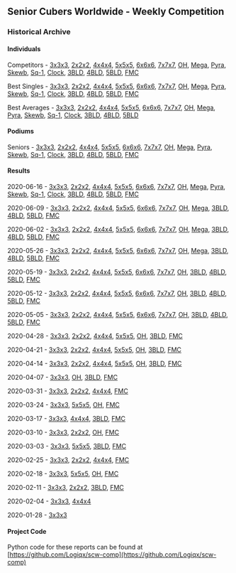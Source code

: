 ## Senior Cubers Worldwide - Weekly Competition
### Historical Archive
#### Individuals
Competitors - [3x3x3](333/persons.md), [2x2x2](222/persons.md), [4x4x4](444/persons.md), [5x5x5](555/persons.md), [6x6x6](666/persons.md), [7x7x7](777/persons.md), [OH](333oh/persons.md), [Mega](minx/persons.md), [Pyra](pyram/persons.md), [Skewb](skewb/persons.md), [Sq-1](sq1/persons.md), [Clock](clock/persons.md), [3BLD](333bf/persons.md), [4BLD](444bf/persons.md), [5BLD](555bf/persons.md), [FMC](333fm/persons.md)

Best Singles - [3x3x3](333/singles.md), [2x2x2](222/singles.md), [4x4x4](444/singles.md), [5x5x5](555/singles.md), [6x6x6](666/singles.md), [7x7x7](777/singles.md), [OH](333oh/singles.md), [Mega](minx/singles.md), [Pyra](pyram/singles.md), [Skewb](skewb/singles.md), [Sq-1](sq1/singles.md), [Clock](clock/singles.md), [3BLD](333bf/singles.md), [4BLD](444bf/singles.md), [5BLD](555bf/singles.md), [FMC](333fm/singles.md)

Best Averages - [3x3x3](333/averages.md), [2x2x2](222/averages.md), [4x4x4](444/averages.md), [5x5x5](555/averages.md), [6x6x6](666/averages.md), [7x7x7](777/averages.md), [OH](333oh/averages.md), [Mega](minx/averages.md), [Pyra](pyram/averages.md), [Skewb](skewb/averages.md), [Sq-1](sq1/averages.md), [Clock](clock/averages.md), [3BLD](333bf/averages.md), [4BLD](444bf/averages.md), [5BLD](555bf/averages.md)

#### Podiums
Seniors - [3x3x3](333/podiums.md), [2x2x2](222/podiums.md), [4x4x4](444/podiums.md), [5x5x5](555/podiums.md), [6x6x6](666/podiums.md), [7x7x7](777/podiums.md), [OH](333oh/podiums.md), [Mega](minx/podiums.md), [Pyra](pyram/podiums.md), [Skewb](skewb/podiums.md), [Sq-1](sq1/podiums.md), [Clock](clock/podiums.md), [3BLD](333bf/podiums.md), [4BLD](444bf/podiums.md), [5BLD](555bf/podiums.md), [FMC](333fm/podiums.md)

#### Results
2020-06-16 - [3x3x3](333/results/2020-06-16.md), [2x2x2](222/results/2020-06-16.md), [4x4x4](444/results/2020-06-16.md), [5x5x5](555/results/2020-06-16.md), [6x6x6](666/results/2020-06-16.md), [7x7x7](777/results/2020-06-16.md), [OH](333oh/results/2020-06-16.md), [Mega](minx/results/2020-06-16.md), [Pyra](pyram/results/2020-06-16.md), [Skewb](skewb/results/2020-06-16.md), [Sq-1](sq1/results/2020-06-16.md), [Clock](clock/results/2020-06-16.md), [3BLD](333bf/results/2020-06-16.md), [4BLD](444bf/results/2020-06-16.md), [5BLD](555bf/results/2020-06-16.md), [FMC](333fm/results/2020-06-16.md)

2020-06-09 - [3x3x3](333/results/2020-06-09.md), [2x2x2](222/results/2020-06-09.md), [4x4x4](444/results/2020-06-09.md), [5x5x5](555/results/2020-06-09.md), [6x6x6](666/results/2020-06-09.md), [7x7x7](777/results/2020-06-09.md), [OH](333oh/results/2020-06-09.md), [Mega](minx/results/2020-06-09.md), [3BLD](333bf/results/2020-06-09.md), [4BLD](444bf/results/2020-06-09.md), [5BLD](555bf/results/2020-06-09.md), [FMC](333fm/results/2020-06-09.md)

2020-06-02 - [3x3x3](333/results/2020-06-02.md), [2x2x2](222/results/2020-06-02.md), [4x4x4](444/results/2020-06-02.md), [5x5x5](555/results/2020-06-02.md), [6x6x6](666/results/2020-06-02.md), [7x7x7](777/results/2020-06-02.md), [OH](333oh/results/2020-06-02.md), [Mega](minx/results/2020-06-02.md), [3BLD](333bf/results/2020-06-02.md), [4BLD](444bf/results/2020-06-02.md), [5BLD](555bf/results/2020-06-02.md), [FMC](333fm/results/2020-06-02.md)

2020-05-26 - [3x3x3](333/results/2020-05-26.md), [2x2x2](222/results/2020-05-26.md), [4x4x4](444/results/2020-05-26.md), [5x5x5](555/results/2020-05-26.md), [6x6x6](666/results/2020-05-26.md), [7x7x7](777/results/2020-05-26.md), [OH](333oh/results/2020-05-26.md), [Mega](minx/results/2020-05-26.md), [3BLD](333bf/results/2020-05-26.md), [4BLD](444bf/results/2020-05-26.md), [5BLD](555bf/results/2020-05-26.md), [FMC](333fm/results/2020-05-26.md)

2020-05-19 - [3x3x3](333/results/2020-05-19.md), [2x2x2](222/results/2020-05-19.md), [4x4x4](444/results/2020-05-19.md), [5x5x5](555/results/2020-05-19.md), [6x6x6](666/results/2020-05-19.md), [7x7x7](777/results/2020-05-19.md), [OH](333oh/results/2020-05-19.md), [3BLD](333bf/results/2020-05-19.md), [4BLD](444bf/results/2020-05-19.md), [5BLD](555bf/results/2020-05-19.md), [FMC](333fm/results/2020-05-19.md)

2020-05-12 - [3x3x3](333/results/2020-05-12.md), [2x2x2](222/results/2020-05-12.md), [4x4x4](444/results/2020-05-12.md), [5x5x5](555/results/2020-05-12.md), [6x6x6](666/results/2020-05-12.md), [7x7x7](777/results/2020-05-12.md), [OH](333oh/results/2020-05-12.md), [3BLD](333bf/results/2020-05-12.md), [4BLD](444bf/results/2020-05-12.md), [5BLD](555bf/results/2020-05-12.md), [FMC](333fm/results/2020-05-12.md)

2020-05-05 - [3x3x3](333/results/2020-05-05.md), [2x2x2](222/results/2020-05-05.md), [4x4x4](444/results/2020-05-05.md), [5x5x5](555/results/2020-05-05.md), [6x6x6](666/results/2020-05-05.md), [7x7x7](777/results/2020-05-05.md), [OH](333oh/results/2020-05-05.md), [3BLD](333bf/results/2020-05-05.md), [4BLD](444bf/results/2020-05-05.md), [5BLD](555bf/results/2020-05-05.md), [FMC](333fm/results/2020-05-05.md)

2020-04-28 - [3x3x3](333/results/2020-04-28.md), [2x2x2](222/results/2020-04-28.md), [4x4x4](444/results/2020-04-28.md), [5x5x5](555/results/2020-04-28.md), [OH](333oh/results/2020-04-28.md), [3BLD](333bf/results/2020-04-28.md), [FMC](333fm/results/2020-04-28.md)

2020-04-21 - [3x3x3](333/results/2020-04-21.md), [2x2x2](222/results/2020-04-21.md), [4x4x4](444/results/2020-04-21.md), [5x5x5](555/results/2020-04-21.md), [OH](333oh/results/2020-04-21.md), [3BLD](333bf/results/2020-04-21.md), [FMC](333fm/results/2020-04-21.md)

2020-04-14 - [3x3x3](333/results/2020-04-14.md), [2x2x2](222/results/2020-04-14.md), [4x4x4](444/results/2020-04-14.md), [5x5x5](555/results/2020-04-14.md), [OH](333oh/results/2020-04-14.md), [3BLD](333bf/results/2020-04-14.md), [FMC](333fm/results/2020-04-14.md)

2020-04-07 - [3x3x3](333/results/2020-04-07.md), [OH](333oh/results/2020-04-07.md), [3BLD](333bf/results/2020-04-07.md), [FMC](333fm/results/2020-04-07.md)

2020-03-31 - [3x3x3](333/results/2020-03-31.md), [2x2x2](222/results/2020-03-31.md), [4x4x4](444/results/2020-03-31.md), [FMC](333fm/results/2020-03-31.md)

2020-03-24 - [3x3x3](333/results/2020-03-24.md), [5x5x5](555/results/2020-03-24.md), [OH](333oh/results/2020-03-24.md), [FMC](333fm/results/2020-03-24.md)

2020-03-17 - [3x3x3](333/results/2020-03-17.md), [4x4x4](444/results/2020-03-17.md), [3BLD](333bf/results/2020-03-17.md), [FMC](333fm/results/2020-03-17.md)

2020-03-10 - [3x3x3](333/results/2020-03-10.md), [2x2x2](222/results/2020-03-10.md), [OH](333oh/results/2020-03-10.md), [FMC](333fm/results/2020-03-10.md)

2020-03-03 - [3x3x3](333/results/2020-03-03.md), [5x5x5](555/results/2020-03-03.md), [3BLD](333bf/results/2020-03-03.md), [FMC](333fm/results/2020-03-03.md)

2020-02-25 - [3x3x3](333/results/2020-02-25.md), [2x2x2](222/results/2020-02-25.md), [4x4x4](444/results/2020-02-25.md), [FMC](333fm/results/2020-02-25.md)

2020-02-18 - [3x3x3](333/results/2020-02-18.md), [5x5x5](555/results/2020-02-18.md), [OH](333oh/results/2020-02-18.md), [FMC](333fm/results/2020-02-18.md)

2020-02-11 - [3x3x3](333/results/2020-02-11.md), [2x2x2](222/results/2020-02-11.md), [3BLD](333bf/results/2020-02-11.md), [FMC](333fm/results/2020-02-11.md)

2020-02-04 - [3x3x3](333/results/2020-02-04.md), [4x4x4](444/results/2020-02-04.md)

2020-01-28 - [3x3x3](333/results/2020-01-28.md)

#### Project Code
Python code for these reports can be found at [https://github.com/Logiqx/scw-comp](https://github.com/Logiqx/scw-comp)

<!-- Global site tag (gtag.js) - Google Analytics -->
<script async src="https://www.googletagmanager.com/gtag/js?id=UA-86348435-3"></script>
<script>window.dataLayer = window.dataLayer || []; function gtag() {dataLayer.push(arguments);} gtag('js', new Date()); gtag('config', 'UA-86348435-3');</script>
